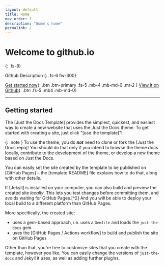 ```yaml
---
layout: default
title: Home
nav_order: 1
description: "Gomm's home"
permalink: /
---
```


# Welcome to github.io
{: .fs-8}

Github Description
{: .fs-6 fw-300}

[Get started now](#getting-started){: .btn .btn-primary .fs-5 .mb-4 .mb-md-0 .mr-2 } [View it on Github](https://github.com/ckdehd200/ckdehd200.github.io){: .btn .fs-5 .mb4 .mb-md-0}

---

## Getting started

The [Just the Docs Template] provides the simplest, quickest, and easiest way to create a new website that uses the Just the Docs theme. To get started with creating a site, just click "[use the template]"!

{: .note }
To use the theme, you do ***not*** need to clone or fork the [Just the Docs repo]! You should do that only if you intend to browse the theme docs locally, contribute to the development of the theme, or develop a new theme based on Just the Docs.

You can easily set the site created by the template to be published on [GitHub Pages] – the [template README] file explains how to do that, along with other details.

If [Jekyll] is installed on your computer, you can also build and preview the created site *locally*. This lets you test changes before committing them, and avoids waiting for GitHub Pages.[^2] And you will be able to deploy your local build to a different platform than GitHub Pages.

More specifically, the created site:

- uses a gem-based approach, i.e. uses a `Gemfile` and loads the `just-the-docs` gem
- uses the [GitHub Pages / Actions workflow] to build and publish the site on GitHub Pages

Other than that, you're free to customize sites that you create with the template, however you like. You can easily change the versions of `just-the-docs` and Jekyll it uses, as well as adding further plugins.
